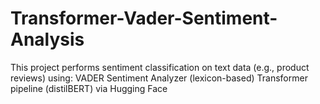 # Transformer-Vader-Sentiment-Analysis
This project performs sentiment classification on text data (e.g., product reviews) using:  VADER Sentiment Analyzer (lexicon-based)  Transformer pipeline (distilBERT) via Hugging Face
